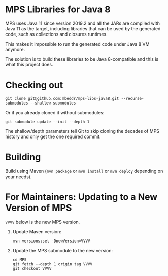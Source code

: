 # MPS Libraries for Java 8

MPS uses Java 11 since version 2019.2 and all the JARs are compiled with Java 11 as the target, including libraries that
can be used by the generated code, such as collections and closures runtimes.

This makes it impossible to run the generated code under Java 8 VM anymore.

The solution is to build these libraries to be Java 8-compatible and this is what this project does.

# Checking out

```shell script
git clone git@github.com:mbeddr/mps-libs-java8.git --recurse-submodules --shallow-submodules
```

Or if you already cloned it without submodules:
```shell script
git submodule update --init --depth 1
```

The shallow/depth parameters tell Git to skip cloning the decades of MPS history and only get the one required commit.

# Building

Build using Maven (`mvn package` or `mvn install` or `mvn deploy` depending on your needs).

# For Maintainers: Updating to a New Version of MPS

`VVVV` below is the new MPS version.

1. Update Maven version:
   ```shell script
   mvn versions:set -DnewVersion=VVVV
   ```

2. Update the MPS submodule to the new version:
   ```shell script
   cd MPS
   git fetch --depth 1 origin tag VVVV
   git checkout VVVV
   ```
